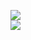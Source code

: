 [![](https://img.shields.io/badge/Made%20With-Github%20Spray-lightgrey.svg?style=for-the-badge&logo=github)](https://github.com/Annihil/github-spray#309)  
[![](https://i.imgur.com/2DrTn0Z.gif)](https://github.com/Annihil/github-spray)